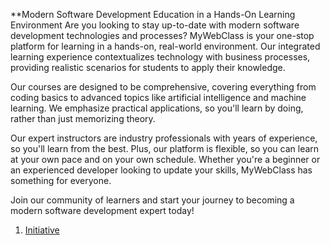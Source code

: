 **Modern Software Development Education in a Hands-On Learning Environment
Are you looking to stay up-to-date with modern software development technologies and processes? MyWebClass is your one-stop platform for learning in a hands-on, real-world environment. Our integrated learning experience contextualizes technology with business processes, providing realistic scenarios for students to apply their knowledge.

Our courses are designed to be comprehensive, covering everything from coding basics to advanced topics like artificial intelligence and machine learning. We emphasize practical applications, so you'll learn by doing, rather than just memorizing theory.

Our expert instructors are industry professionals with years of experience, so you'll learn from the best. Plus, our platform is flexible, so you can learn at your own pace and on your own schedule. Whether you're a beginner or an experienced developer looking to update your skills, MyWebClass has something for everyone.

Join our community of learners and start your journey to becoming a modern software development expert today!
1. [Initiative](documentation/templates/theme/initiatives/initiative_template.md)
